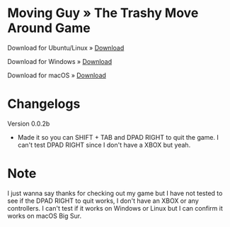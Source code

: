 # Moving Guy » The Trashy Move Around Game

Download for Ubuntu/Linux » [Download](https://github.com/StupidRepo/MovingGuyDownload/raw/master/MovingGuy.x86_64)

Download for Windows » [Download](https://github.com/StupidRepo/MovingGuyDownload/raw/master/MovingGuy.exe)

Download for macOS » [Download](https://github.com/StupidRepo/MovingGuyDownload/raw/master/MovingGuy.dmg)



# Changelogs

Version 0.0.2b
 - Made it so you can SHIFT + TAB and DPAD RIGHT to quit the game. I can't test DPAD RIGHT since I don't have a XBOX but yeah.
 
 # Note
 
 I just wanna say thanks for checking out my game but I have not tested to see if the DPAD RIGHT to quit works, I don't have an XBOX or any controllers.
 I can't test if it works on Windows or Linux but I can confirm it works on macOS Big Sur.
